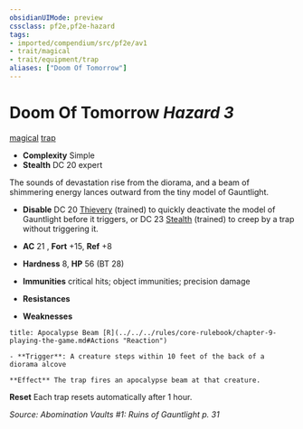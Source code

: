 ```yaml
---
obsidianUIMode: preview
cssclass: pf2e,pf2e-hazard
tags:
- imported/compendium/src/pf2e/av1
- trait/magical
- trait/equipment/trap
aliases: ["Doom Of Tomorrow"]
---
```

# Doom Of Tomorrow *Hazard 3*  
[magical](magical.md)  [trap](trap.md)  

- **Complexity** Simple
- **Stealth** DC 20 expert  

The sounds of devastation rise from the diorama, and a beam of shimmering energy lances outward from the tiny model of Gauntlight.

- **Disable** DC 20 [Thievery](../../skills.md#Thievery) (trained) to quickly deactivate the model of Gauntlight before it triggers, or DC 23 [Stealth](../../skills.md#Stealth) (trained) to creep by a trap without triggering it.  

- **AC** 21 , **Fort** +15, **Ref** +8
- **Hardness** 8, **HP** 56 (BT 28)
- **Immunities** critical hits; object immunities; precision damage
- **Resistances** 
- **Weaknesses** 
     
```ad-embed-ability
title: Apocalypse Beam [R](../../../rules/core-rulebook/chapter-9-playing-the-game.md#Actions "Reaction")

- **Trigger**: A creature steps within 10 feet of the back of a diorama alcove

**Effect** The trap fires an apocalypse beam at that creature.
```

**Reset** Each trap resets automatically after 1 hour.  

*Source: Abomination Vaults #1: Ruins of Gauntlight p. 31*
